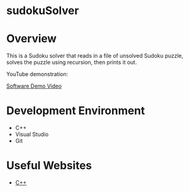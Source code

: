 # sudokuSolver


 # Overview 

This is a Sudoku solver that reads in a file of unsolved Sudoku puzzle, solves the puzzle using recursion, then prints it out. 

YouTube demonstration: 

[Software Demo Video](https://youtu.be/h3xvrZDiThU)



# Development Environment 

- C++
- Visual Studio
- Git

# Useful Websites 

* [C++](https://www.cplusplus.com/)
